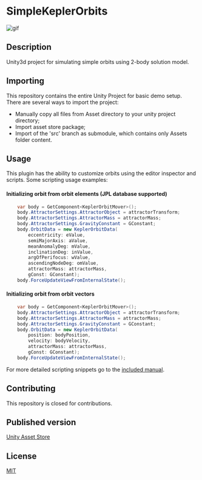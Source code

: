 # SimpleKeplerOrbits

![gif](https://i.imgur.com/0dhq9kL.gif)

## Description

Unity3d project for simulating simple orbits using 2-body solution model.

## Importing

This repository contains the entire Unity Project for basic demo setup.
There are several ways to import the project:
- Manually copy all files from Asset directory to your unity project directory;
- Import asset store package;
- Import of the 'src' branch as submodule, which contains only Assets folder content.

## Usage

This plugin has the ability to customize orbits using the editor inspector and scripts.
Some scripting usage examples:

#### Initializing orbit from orbit elements (JPL database supported)
```cs
	var body = GetComponent<KeplerOrbitMover>();
	body.AttractorSettings.AttractorObject = attractorTransform;
	body.AttractorSettings.AttractorMass = attractorMass;
	body.AttractorSettings.GravityConstant = GConstant;
	body.OrbitData = new KeplerOrbitData(
		eccentricity: eValue,
		semiMajorAxis: aValue,
		meanAnomalyDeg: mValue,
		inclinationDeg: inValue,
		argOfPerifocus: wValue,
		ascendingNodeDeg: omValue,
		attractorMass: attractorMass,
		gConst: GConstant);
	body.ForceUpdateViewFromInternalState();
```

#### Initializing orbit from orbit vectors
```cs
	var body = GetComponent<KeplerOrbitMover>();
	body.AttractorSettings.AttractorObject = attractorTransform;
	body.AttractorSettings.AttractorMass = attractorMass;
	body.AttractorSettings.GravityConstant = GConstant;
	body.OrbitData = new KeplerOrbitData(
		position: bodyPosition, 
		velocity: bodyVelocity, 
		attractorMass: attractorMass, 
		gConst: GConstant);
	body.ForceUpdateViewFromInternalState();
```

For more detailed scripting snippets go to the [included manual](Assets/SimpleKeplerOrbits/Readme.md).

## Contributing

This repository is closed for contributions.

## Published version

[Unity Asset Store]

[Unity Asset Store]: https://assetstore.unity.com/packages/tools/physics/simple-kepler-orbits-97048
## License

[MIT](LICENSE)